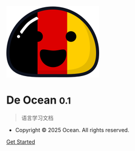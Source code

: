 <!-- _coverpage.md -->

![logo](_media/logo.svg)

# De Ocean <small>0.1</small>

> 语言学习文档

- Copyright © 2025 Ocean. All rights reserved.

[Get Started](/help/)